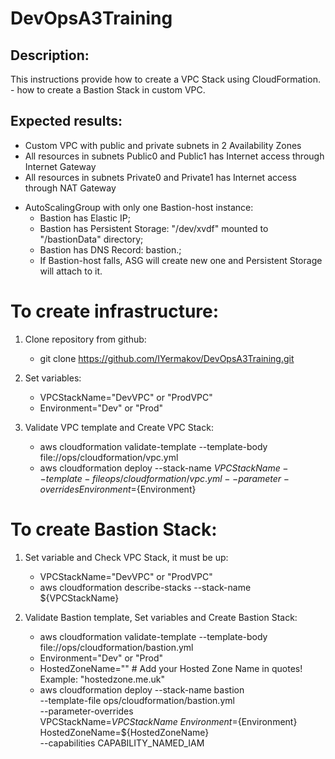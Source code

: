 # DevOpsA3Training

## Description:
This instructions provide how to create a VPC Stack using CloudFormation.
                        - how to create a Bastion Stack in custom VPC.

## Expected results:
* Custom VPC with public and private subnets in 2 Availability Zones
* All resources in subnets Public0 and Public1 has Internet access through Internet Gateway
* All resources in subnets Private0 and Private1 has Internet access through NAT Gateway

- AutoScalingGroup with only one Bastion-host instance:
  * Bastion has Elastic IP;
  * Bastion has Persistent Storage: "/dev/xvdf" mounted to "/bastionData" directory;
  * Bastion has DNS Record: bastion.<HostedZoneName>;
  * If Bastion-host falls, ASG will create new one and Persistent Storage will attach to it.

# To create infrastructure:

1. Clone repository from github:
   - git clone https://github.com/IYermakov/DevOpsA3Training.git

2. Set variables:
   - VPCStackName="DevVPC" or "ProdVPC"
   - Environment="Dev" or "Prod"

3. Validate VPC template and Create VPC Stack:
   - aws cloudformation validate-template --template-body file://ops/cloudformation/vpc.yml
   - aws cloudformation deploy --stack-name ${VPCStackName} --template-file ops/cloudformation/vpc.yml --parameter-overrides Environment=${Environment}

# To create Bastion Stack:

1. Set variable and Check VPC Stack, it must be up:
   - VPCStackName="DevVPC" or "ProdVPC"
   - aws cloudformation describe-stacks --stack-name ${VPCStackName}

2. Validate Bastion template, Set variables and Create Bastion Stack:
   - aws cloudformation validate-template --template-body \
     file://ops/cloudformation/bastion.yml
   - Environment="Dev" or "Prod"
   - HostedZoneName="" # Add your Hosted Zone Name in quotes! Example: "hostedzone.me.uk"
   - aws cloudformation deploy --stack-name bastion \
                               --template-file ops/cloudformation/bastion.yml \
                               --parameter-overrides VPCStackName=${VPCStackName} \
                                                     Environment=${Environment} \
                                                     HostedZoneName=${HostedZoneName} \
                               --capabilities CAPABILITY_NAMED_IAM
